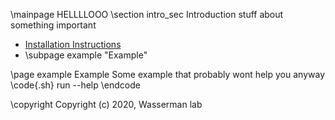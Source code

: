 \mainpage HELLLLOOO
\section intro_sec Introduction
stuff about something important

 - [Installation Instructions](installation)
 - \subpage example "Example"


 \page example Example
 Some example that probably wont help you anyway 
 \code{.sh}
 run --help 
 \endcode 


 \copyright Copyright (c) 2020, Wasserman lab

